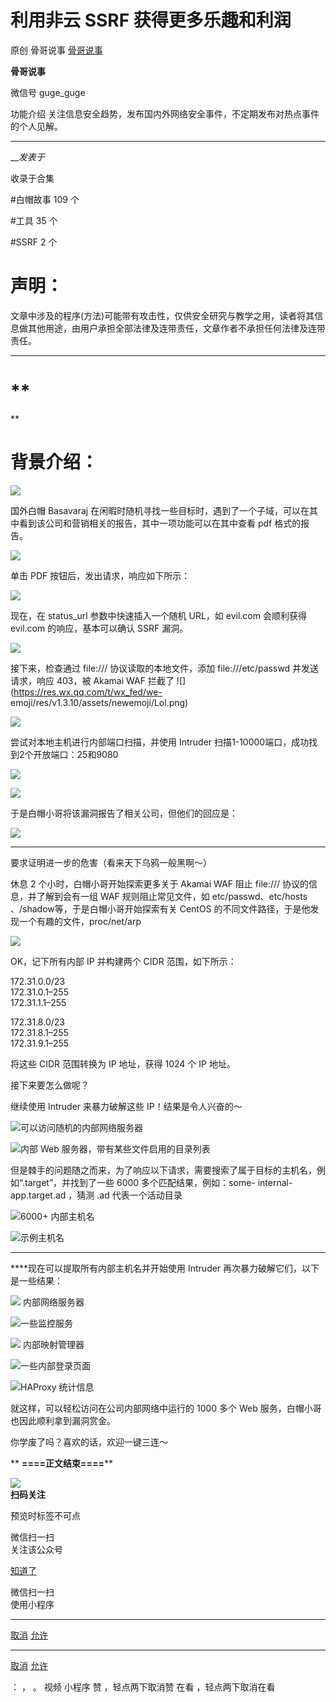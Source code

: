 #  利用非云 SSRF 获得更多乐趣和利润

原创 骨哥说事 [ 骨哥说事 ](javascript:void\(0\);)

**骨哥说事** ![]()

微信号 guge_guge

功能介绍 关注信息安全趋势，发布国内外网络安全事件，不定期发布对热点事件的个人见解。

____

___发表于_

收录于合集

#白帽故事 109 个

#工具 35 个

#SSRF 2 个

# ****声明：****
文章中涉及的程序(方法)可能带有攻击性，仅供安全研究与教学之用，读者将其信息做其他用途，由用户承担全部法律及连带责任，文章作者不承担任何法律及连带责任。  
  
---  
  
#  **  
**

#  **背景介绍：**

  

![](https://gitee.com/fuli009/images/raw/master/public/20230714180311.png)

国外白帽 Basavaraj 在闲暇时随机寻找一些目标时，遇到了一个子域，可以在其中看到该公司和营销相关的报告，其中一项功能可以在其中查看 pdf
格式的报告。

![](https://gitee.com/fuli009/images/raw/master/public/20230714180312.png)

单击 PDF 按钮后，发出请求，响应如下所示：

![](https://gitee.com/fuli009/images/raw/master/public/20230714180313.png)

现在，在 status_url 参数中快速插入一个随机 URL，如 evil.com 会顺利获得 evil.com 的响应，基本可以确认 SSRF 漏洞。

![](https://gitee.com/fuli009/images/raw/master/public/20230714180314.png)

接下来，检查通过 file:/// 协议读取的本地文件，添加 file:///etc/passwd 并发送请求，响应 403，被 Akamai WAF
拦截了  ![](https://res.wx.qq.com/t/wx_fed/we-
emoji/res/v1.3.10/assets/newemoji/Lol.png)

![](https://gitee.com/fuli009/images/raw/master/public/20230714180315.png)

尝试对本地主机进行内部端口扫描，并使用 Intruder 扫描1-10000端口，成功找到2个开放端口：25和9080

![](https://gitee.com/fuli009/images/raw/master/public/20230714180316.png)

![](https://gitee.com/fuli009/images/raw/master/public/20230714180317.png)

于是白帽小哥将该漏洞报告了相关公司，但他们的回应是：  

![](https://gitee.com/fuli009/images/raw/master/public/20230714180319.png)

 ****

要求证明进一步的危害（看来天下乌鸦一般黑啊～）

休息 2 个小时，白帽小哥开始探索更多关于 Akamai WAF 阻止 file:/// 协议的信息，并了解到会有一组 WAF 规则阻止常见文件，如
etc/passwd、etc/hosts 、/shadow等，于是白帽小哥开始探索有关 CentOS
的不同文件路径，于是他发现一个有趣的文件，proc/net/arp

![](https://gitee.com/fuli009/images/raw/master/public/20230714180320.png)

OK，记下所有内部 IP 并构建两个 CIDR 范围，如下所示：

172.31.0.0/23  
172.31.0.1–255  
172.31.1.1–255

172.31.8.0/23  
172.31.8.1–255  
172.31.9.1–255

将这些 CIDR 范围转换为 IP 地址，获得 1024 个 IP 地址。

接下来要怎么做呢？

继续使用 Intruder 来暴力破解这些 IP！结果是令人兴奋的～

![](https://gitee.com/fuli009/images/raw/master/public/20230714180321.png)可以访问随机的内部网络服务器

![](https://gitee.com/fuli009/images/raw/master/public/20230714180322.png)内部
Web 服务器，带有某些文件启用的目录列表

但是棘手的问题随之而来，为了响应以下请求，需要搜索了属于目标的主机名，例如“.target”，并找到了一些 6000 多个匹配结果，例如：some-
internal-app.target.ad ，猜测 .ad 代表一个活动目录

![](https://gitee.com/fuli009/images/raw/master/public/20230714180324.png)6000+
内部主机名

![](https://gitee.com/fuli009/images/raw/master/public/20230714180325.png)示例主机名

 ****

 ****现在可以提取所有内部主机名并开始使用 Intruder 再次暴力破解它们，以下是一些结果：

![](https://gitee.com/fuli009/images/raw/master/public/20230714180326.png)
内部网络服务器

![](https://gitee.com/fuli009/images/raw/master/public/20230714180327.png)一些监控服务

  

![](https://gitee.com/fuli009/images/raw/master/public/20230714180328.png)
内部映射管理器

  

![](https://gitee.com/fuli009/images/raw/master/public/20230714180329.png)一些内部登录页面

![](https://gitee.com/fuli009/images/raw/master/public/20230714180331.png)HAProxy
统计信息

就这样，可以轻松访问在公司内部网络中运行的 1000 多个 Web 服务，白帽小哥也因此顺利拿到漏洞赏金。

你学废了吗？喜欢的话，欢迎一键三连～

 ** **====正文结束====****

![](https://gitee.com/fuli009/images/raw/master/public/20230714180332.png)  
 **扫码关注**

预览时标签不可点

微信扫一扫  
关注该公众号

[知道了](javascript:;)

微信扫一扫  
使用小程序

****

[取消](javascript:void\(0\);) [允许](javascript:void\(0\);)

****

[取消](javascript:void\(0\);) [允许](javascript:void\(0\);)

： ， 。   视频 小程序 赞 ，轻点两下取消赞 在看 ，轻点两下取消在看

